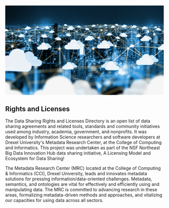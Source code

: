 ![Data Image](assets/img/front_image.jpg)

## Rights and Licenses

The Data Sharing Rights and Licenses Directory is an open list of data sharing agreements and related tools, standards and community initiatives used among industry, academia, government, and nonprofits. It was developed by Information Science researchers and software developers at Drexel University's Metadata Research Center, at the College of Computing and Informatics. This project was undertaken as part of the NSF Northeast Big Data Innovation Hub data sharing initiative, A Licensing Model and Ecosystem for Data Sharing!

The Metadata Research Center (MRC) located at the College of Computing & Informatics (CCI), Drexel University, leads and innovates metadata solutions for pressing information/data-oriented challenges. Metadata, semantics, and ontologies are vital for effectively and efficiently using and manipulating data. The MRC is committed to advancing research in these areas, formalizing metadata-driven methods and approaches, and vitalizing our capacities for using data across all sectors.
